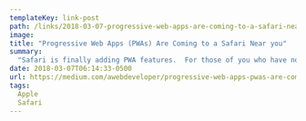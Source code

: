 ```yaml
---
templateKey: link-post
path: /links/2018-03-07-progressive-web-apps-are-coming-to-a-safari-near-you
image:
title: "Progressive Web Apps (PWAs) Are Coming to a Safari Near you"
summary:
  "Safari is finally adding PWA features.  For those of you who have no clue what a PWA is or are confused about how to begin developing a PWA or don't know about it's importance please read this post on PWA before you proceed."
date: 2018-03-07T06:14:33-0500
url: https://medium.com/awebdeveloper/progressive-web-apps-pwas-are-coming-to-a-safari-near-you-216812aba5a
tags:
  Apple
  Safari
---
```

